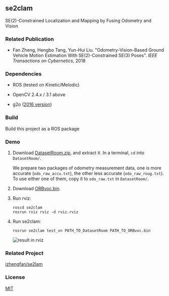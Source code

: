 se2clam
---
SE(2)-Constrained Localization and Mapping by Fusing Odometry and Vision

### Related Publication

- Fan Zheng, Hengbo Tang, Yun-Hui Liu. "Odometry-Vision-Based Ground Vehicle Motion Estimation With SE(2)-Constrained SE(3) Poses". _IEEE Transactions on Cybernetics_, 2018


### Dependencies

- ROS (tested on Kinetic/Melodic)

- OpenCV 2.4.x / 3.1 above

- g2o ([2016 version](https://github.com/RainerKuemmerle/g2o/releases/tag/20160424_git))

### Build

Build this project as a ROS package

### Demo

1. Download [DatasetRoom.zip](https://mycuhk-my.sharepoint.com/:u:/g/personal/1155051778_link_cuhk_edu_hk/Ef4NuXvLZI1JhfljH9LkNxUB5xrDrCOrRnxwztO5bGKlew?e=U4aind), and extract it. In a terminal, `cd` into `DatasetRoom/`.

   We prepare two packages of odometry measurement data, one is more accurate (`odo_raw_accu.txt`), the other less accurate (`odo_raw_roug.txt`). To use either one of them, copy it to `odo_raw.txt` in `DatasetRoom/`.

2. Download [ORBvoc.bin](http://files.git.oschina.net/group1/M00/00/7A/ZxV3cFeI9XmAby8AAqT02a7stTI369.bin?token=cfa452605a820832918e620075c2ae9f&ts=1551679978&attname=ORBvoc.bin).

3. Run rviz:

   ```
   roscd se2clam
   rosrun rviz rviz -d rviz.rviz
   ```

4. Run se2clam:
   
   ```
   rosrun se2clam test_vn PATH_TO_DatasetRoom PATH_TO_ORBvoc.bin
   ```

   ![result in rviz](https://images.gitee.com/uploads/images/2019/0304/231018_8fa791a2_874043.png)
   
   
### Related Project

[izhengfan/se2lam](https://github.com/izhengfan/se2lam)

### License 

[MIT](LICENSE)

